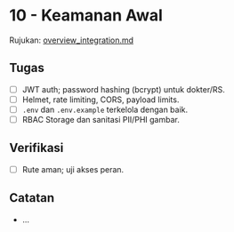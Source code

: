 # 10 - Keamanan Awal

Rujukan: [overview_integration.md](../../overview_integration.md)

## Tugas

- [ ] JWT auth; password hashing (bcrypt) untuk dokter/RS.
- [ ] Helmet, rate limiting, CORS, payload limits.
- [ ] `.env` dan `.env.example` terkelola dengan baik.
- [ ] RBAC Storage dan sanitasi PII/PHI gambar.

## Verifikasi

- [ ] Rute aman; uji akses peran.

## Catatan

- ...
